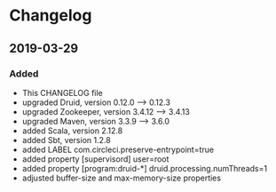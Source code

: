 # Changelog

## 2019-03-29
### Added
- This CHANGELOG file
- upgraded Druid, version 0.12.0 --> 0.12.3
- upgraded Zookeeper, version 3.4.12 --> 3.4.13
- upgraded Maven, version 3.3.9 --> 3.6.0
- added Scala, version 2.12.8
- added Sbt, version 1.2.8
- added LABEL com.circleci.preserve-entrypoint=true
- added property [supervisord] user=root
- added property [program:druid-*] druid.processing.numThreads=1
- adjusted buffer-size and max-memory-size properties
